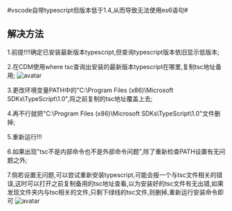 #vscode自带typescript但版本低于1.4,从而导致无法使用es6语句#

解决方法
---

1.前提!!!!确定已安装最新版本typescript,但查询typescript版本依旧显示低版本;

2.在CDM使用where tsc查询出安装的最新版本typescript在哪里,复制tsc地址备用;
![avatar](/images/where.png)

3.更改环境变量PATH中的"C:\Program Files (x86)\Microsoft SDKs\TypeScript\1.0",将之前复制的tsc地址覆盖上去;

4.再不行就把"C:\Program Files (x86)\Microsoft SDKs\TypeScript\1.0"文件删掉;

5.重新运行!!!

6.如果出现"tsc不是内部命令也不是外部命令问题",除了重新检查PATH设置有无问题之外;

7.倘若设置无问题,可以尝试重新安装typescript,可能会报一个与tsc文件相关的错误,这时可以打开之前复制备用的tsc地址查看,以为安装好的tsc文件有无出错,如果发现文件夹内与tsc相关的文件,只剩下绿线的tsc文件,则删掉,重新运行安装命令即可
![avatar](/images/tsc.png)
